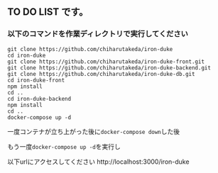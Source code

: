 ## TO DO LIST です。 
### 以下のコマンドを作業ディレクトリで実行してください

`git clone https://github.com/chiharutakeda/iron-duke`  
`cd iron-duke`  
`git clone https://github.com/chiharutakeda/iron-duke-front.git`  
`git clone https://github.com/chiharutakeda/iron-duke-backend.git`  
`git clone https://github.com/chiharutakeda/iron-duke-db.git`  
`cd iron-duke-front`  
`npm install`  
`cd ..`  
`cd iron-duke-backend`  
`npm install`  
`cd ..`  
`docker-compose up -d`  

一度コンテナが立ち上がった後に`docker-compose down`した後

もう一度`docker-compose up -d`を実行し

以下urlにアクセスしてください
http://localhost:3000/iron-duke
